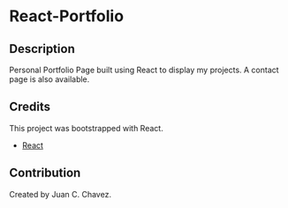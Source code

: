 # React-Portfolio

## Description

Personal Portfolio Page built using React to display my projects. A contact page is also available.

## Credits

This project was bootstrapped with React.

- [React](https://reactjs.org/)

## Contribution

Created by Juan C. Chavez.
